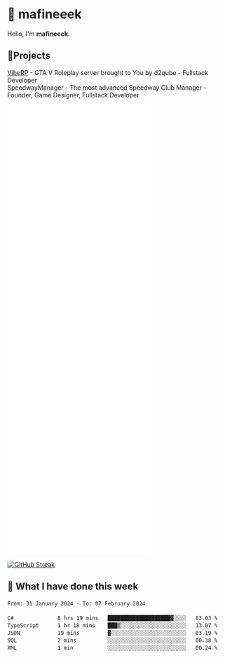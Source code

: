 # 👋 mafineeek
Hello, I'm **mafineeek**.

## 📝Projects

[VibeRP](https://v-rp.pl) - GTA V Roleplay server brought to You by d2qube - Fullstack Developer<br/>
SpeedwayManager - The most advanced Speedway Club Manager - Founder, Game Designer, Fullstack Developer


![](./github-metrics.svg)

[![GitHub Streak](https://streak-stats.demolab.com/?user=mafineeek)](https://git.io/streak-stats)

## 📰 What I have done this week
<!--START_SECTION:waka-->

```txt
From: 31 January 2024 - To: 07 February 2024

C#              8 hrs 19 mins   ████████████████████▓░░░░   83.03 %
TypeScript      1 hr 18 mins    ███▒░░░░░░░░░░░░░░░░░░░░░   13.07 %
JSON            19 mins         ▓░░░░░░░░░░░░░░░░░░░░░░░░   03.19 %
SQL             2 mins          ░░░░░░░░░░░░░░░░░░░░░░░░░   00.38 %
XML             1 min           ░░░░░░░░░░░░░░░░░░░░░░░░░   00.24 %
```

<!--END_SECTION:waka-->
